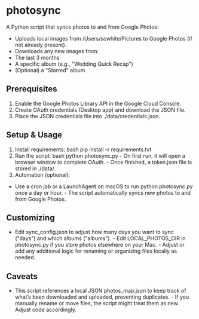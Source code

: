  # photosync

 A Python script that syncs photos to and from Google Photos:

 - Uploads local images from /Users/scwhite/Pictures to Google Photos (if not already present).
 - Downloads any new images from:
 - The last 3 months
 - A specific album (e.g., "Wedding Quick Recap")
 - (Optional) a "Starred" album

 ## Prerequisites

 1. Enable the Google Photos Library API in the Google Cloud Console.
 2. Create OAuth credentials (Desktop app) and download the JSON file.
 3. Place the JSON credentials file into ./data/credentials.json.

 ## Setup & Usage

 1. Install requirements:
 bash  pip install -r requirements.txt  
 2. Run the script:  bash  python photosync.py   - On first run, it will open a browser window to complete OAuth.  - Once finished, a token.json file is stored in ./data/. 
 3. Automation (optional):
 - Use a cron job or a LaunchAgent on macOS to run python photosync.py once a day or hour.  - The script automatically syncs new photos to and from Google Photos. 
 ## Customizing

 - Edit sync_config.json to adjust how many days you want to sync ("days") and which albums ("albums").  - Edit LOCAL_PHOTOS_DIR in photosync.py if you store photos elsewhere on your Mac.  - Adjust or add any additional logic for renaming or organizing files locally as needed. 
 ## Caveats

 - This script references a local JSON photos_map.json to keep track of what’s been downloaded and uploaded, preventing duplicates.  - If you manually rename or move files, the script might treat them as new. Adjust code accordingly.